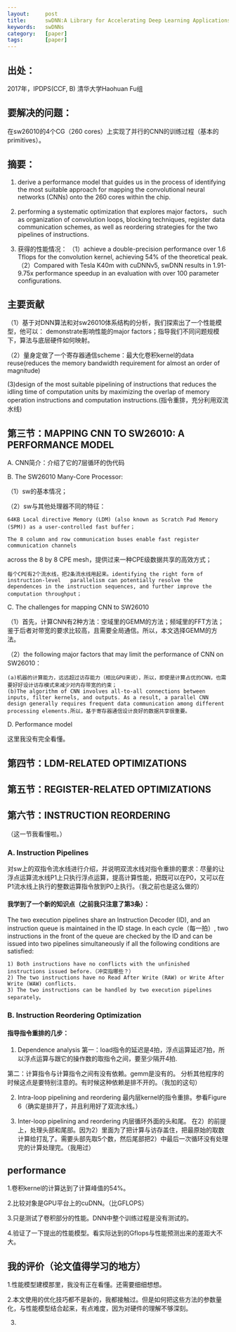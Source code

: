 ```yaml
---
layout:     post
title:      swDNN:A Library for Accelerating Deep Learning Applications on Sunway TaihuLight
keywords:   swDNNs
category:   [paper]
tags:       [paper]
---
```


## 出处：
2017年，IPDPS(CCF, B) 清华大学Haohuan Fu组

## 要解决的问题：

在sw26010的4个CG（260 cores）上实现了并行的CNN的训练过程（基本的primitives）。



## 摘要：
1. derive a performance model that guides us in the process of identifying the
most suitable approach for mapping the convolutional neural
networks (CNNs) onto the 260 cores within the chip.

2. performing a systematic optimization that explores major factors，
such as organization of convolution loops, blocking techniques,
register data communication schemes, as well as reordering
strategies for the two pipelines of instructions.

3. 获得的性能情况：
（1）achieve a double-precision performance over 1.6 Tflops for
the convolution kernel, achieving 54% of the theoretical peak.
（2）Compared with Tesla K40m with cuDNNv5, swDNN results in 1.91-9.75x performance speedup in an evaluation with over 100 parameter configurations.

## 主要贡献
（1）基于对DNN算法和对sw26010体系结构的分析，我们探索出了一个性能模型，他可以：
demonstrate影响性能的major factors；指导我们不同问题规模下，算法与底层硬件如何映射。

（2）量身定做了一个寄存器通信scheme：最大化卷积kernel的data reuse(reduces the memory bandwidth requirement for almost an order of magnitude)

 (3)design of the most suitable pipelining of instructions that reduces the idling time of computation units by maximizing the overlap of memory operation instructions and computation instructions.(指令重排，充分利用双流水线)
 

## 第三节：MAPPING CNN TO SW26010: A PERFORMANCE MODEL

A. CNN简介：介绍了它的7层循环的伪代码

B. The SW26010 Many-Core Processor:

（1）sw的基本情况；

（2）sw与其他处理器不同的特征：

	64KB Local directive Memory (LDM) (also known as Scratch Pad Memory (SPM)) as a user-controlled fast buffer；

	The 8 column and row communication buses enable fast register communication channels
across the 8 by 8 CPE mesh，提供过来一种CPE级数据共享的高效方式；

	每个CPE有2个流水线，把2条流水线用起来。identifying the right form of instruction-level 	parallelism can potentially resolve the dependences in the instruction sequences, and further improve the computation throughput；

C. The challenges for mapping CNN to SW26010

（1）首先，计算CNN有2种方法：空域里的GEMM的方法；频域里的FFT方法；鉴于后者对带宽的要求比较高，且需要全局通信。所以，本文选择GEMM的方法。

（2）the following major factors that may limit the performance of CNN on SW26010：

	(a)机器的计算能力，远远超过访存能力（相比GPU来说），所以，即使是计算占优的CNN，也需要好好设计访存模式来减少对内存带宽的约束；
 	(b)The algorithm of CNN involves all-to-all connections between inputs, filter kernels, and outputs. As a result, a parallel CNN design generally requires frequent data communication among different processing elements.所以，基于寄存器通信设计良好的数据共享很重要。

D. Performance model

这里我没有完全看懂。


## 第四节：LDM-RELATED OPTIMIZATIONS

## 第五节：REGISTER-RELATED OPTIMIZATIONS

##  第六节：INSTRUCTION REORDERING

（这一节我看懂啦。）
### A. Instruction Pipelines
对sw上的双指令流水线进行介绍，并说明双流水线对指令重排的要求：尽量的让浮点运算流水线P1上只执行浮点运算，提高计算性能，把既可以在P0，又可以在P1流水线上执行的整数运算指令放到P0上执行。（我之前也是这么做的）
#### 我学到了一个新的知识点（之前我只注意了第3条）：
The two execution pipelines share an Instruction Decoder (ID), and an instruction queue is maintained in the ID stage. In each cycle（每一拍）, two instructions in the front of the queue are checked by the ID and can be issued into two pipelines simultaneously if all the following conditions are satisfied:

	1) Both instructions have no conflicts with the unfinished instructions issued before.（冲突指哪些？）
	2) The two instructions have no Read After Write (RAW) or Write After Write (WAW) conflicts.
	3) The two instructions can be handled by two execution pipelines separately。

### B. Instruction Reordering Optimization
#### 指导指令重排的几步：
1) Dependence analysis
第一：load指令的延迟是4拍，浮点运算延迟7拍，所以浮点运算与跟它的操作数的取指令之间，要至少隔开4拍.

第二：计算指令与计算指令之间有没有依赖。gemm是没有的。
分析其他程序的时候这点是要特别注意的。有时候这种依赖是排不开的。（我加的这句）

2) Intra-loop pipelining and reordering
最内层kernel的指令重排。参看Figure 6（确实是排开了，并且利用好了双流水线。）

3) Inter-loop pipelining and reordering
内层循环外面的头和尾。
在2）的前提上，处理头部和尾部。因为2）里面为了把计算与访存盖住，把最原始的取数计算给打乱了。需要头部先取5个数，然后尾部把2）中最后一次循环没有处理完的计算处理完。（我用过）

## performance
1.卷积kernel的计算达到了计算峰值的54%。

2.比较对象是GPU平台上的cuDNN。（比GFLOPS）

3.只是测试了卷积部分的性能。DNN中整个训练过程是没有测试的。

4.验证了一下提出的性能模型。看实际达到的Gflops与性能预测出来的差距大不大。

## 我的评价（论文值得学习的地方）
1.性能模型建模那里，我没有正在看懂。还需要细细想想。

2.本文使用的优化技巧都不是新的，我都接触过。但是如何把这些方法的参数量化，与性能模型结合起来，有点难度，因为对硬件的理解不够深刻。

3. 

